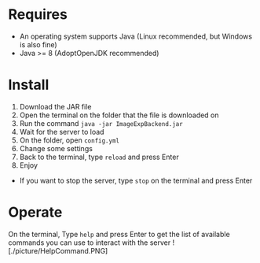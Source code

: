 # Requires
* An operating system supports Java (Linux recommended, but Windows is also fine)
* Java >= 8 (AdoptOpenJDK recommended)

# Install
1. Download the JAR file
2. Open the terminal on the folder that the file is downloaded on
3. Run the command `java -jar ImageExpBackend.jar`
4. Wait for the server to load
5. On the folder, open `config.yml`
6. Change some settings
7. Back to the terminal, type `reload` and press Enter
8. Enjoy

* If you want to stop the server, type `stop` on the terminal and press Enter

# Operate
On the terminal, Type `help` and press Enter to get the list of available commands you can use to interact with the server
![./picture/HelpCommand.PNG]
